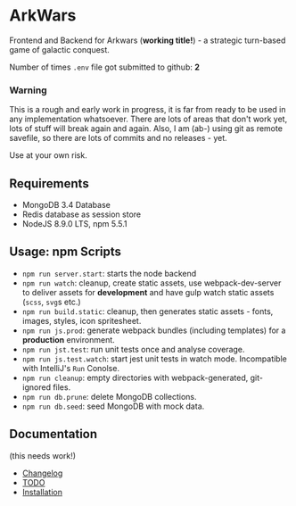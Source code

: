 # ArkWars

Frontend and Backend for Arkwars (**working title!**) - a strategic turn-based game of galactic conquest.

Number of times `.env` file got submitted to github: **2** 

### Warning

This is a rough and early work in progress, it is far from ready to be used in any implementation whatsoever. 
There are lots of areas that don't work yet, lots of stuff will break again and again. 
Also, I am (ab-) using git as remote savefile, so there are lots of commits and no releases - yet.
 
Use at your own risk. 

## Requirements

* MongoDB 3.4 Database
* Redis database as session store
* NodeJS 8.9.0 LTS, npm 5.5.1

## Usage: npm Scripts

* `npm run server.start`: starts the node backend
* `npm run watch`: cleanup, create static assets, use webpack-dev-server to deliver assets for **development** and have gulp watch static assets (`scss`, `svg`s etc.)
* `npm run build.static`: cleanup, then generates static assets - fonts, images, styles, icon spritesheet.
* `npm run js.prod`: generate webpack bundles (including templates) for a **production** environment.
* `npm run jst.test`: run unit tests once and analyse coverage.
* `npm run js.test.watch`: start jest unit tests in watch mode. Incompatible with IntelliJ's `Run` Conolse.
* `npm run cleanup`: empty directories with webpack-generated, git-ignored files.
* `npm run db.prune`: delete MongoDB collections.
* `npm run db.seed`: seed MongoDB with mock data.

## Documentation
(this needs work!)

* [Changelog](https://github.com/sscharfenberg/arkwars/blob/master/docs/CHANGELOG.md)
* [TODO](https://github.com/sscharfenberg/arkwars/blob/master/docs/TODO.md)
* [Installation](https://github.com/sscharfenberg/arkwars/blob/master/docs/INSTALLATION.md)

